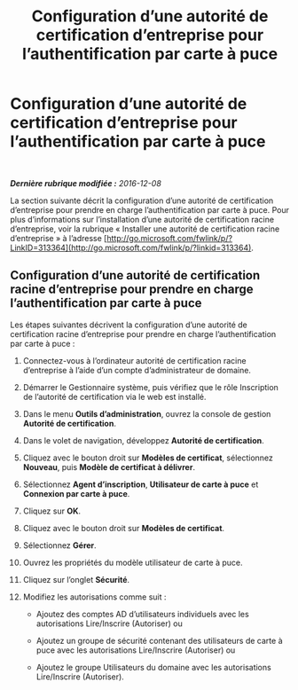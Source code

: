 ﻿---
title: Configuration d’une autorité de certification d’entreprise pour l’authentification par carte à puce
TOCTitle: Configuration d’une autorité de certification d’entreprise pour l’authentification par carte à puce
ms:assetid: c24e0891-e108-4cb6-9902-c6a4c8e68455
ms:mtpsurl: https://technet.microsoft.com/fr-fr/library/Dn308571(v=OCS.15)
ms:contentKeyID: 56269649
ms.date: 12/10/2016
mtps_version: v=OCS.15
ms.translationtype: HT
---

# Configuration d’une autorité de certification d’entreprise pour l’authentification par carte à puce

 

_**Dernière rubrique modifiée :** 2016-12-08_

La section suivante décrit la configuration d’une autorité de certification d’entreprise pour prendre en charge l’authentification par carte à puce. Pour plus d’informations sur l’installation d’une autorité de certification racine d’entreprise, voir la rubrique « Installer une autorité de certification racine d’entreprise » à l’adresse [http://go.microsoft.com/fwlink/p/?LinkID=313364](http://go.microsoft.com/fwlink/p/?linkid=313364).

## Configuration d’une autorité de certification racine d’entreprise pour prendre en charge l’authentification par carte à puce

Les étapes suivantes décrivent la configuration d’une autorité de certification racine d’entreprise pour prendre en charge l’authentification par carte à puce :

1.  Connectez-vous à l’ordinateur autorité de certification racine d’entreprise à l’aide d’un compte d’administrateur de domaine.

2.  Démarrer le Gestionnaire système, puis vérifiez que le rôle Inscription de l’autorité de certification via le web est installé.

3.  Dans le menu **Outils d’administration**, ouvrez la console de gestion **Autorité de certification**.

4.  Dans le volet de navigation, développez **Autorité de certification**.

5.  Cliquez avec le bouton droit sur **Modèles de certificat**, sélectionnez **Nouveau**, puis **Modèle de certificat à délivrer**.

6.  Sélectionnez **Agent d’inscription**, **Utilisateur de carte à puce** et **Connexion par carte à puce**.

7.  Cliquez sur **OK**.

8.  Cliquez avec le bouton droit sur **Modèles de certificat**.

9.  Sélectionnez **Gérer**.

10. Ouvrez les propriétés du modèle utilisateur de carte à puce.

11. Cliquez sur l’onglet **Sécurité**.

12. Modifiez les autorisations comme suit :
    
      - Ajoutez des comptes AD d’utilisateurs individuels avec les autorisations Lire/Inscrire (Autoriser) ou
    
      - Ajoutez un groupe de sécurité contenant des utilisateurs de carte à puce avec les autorisations Lire/Inscrire (Autoriser) ou
    
      - Ajoutez le groupe Utilisateurs du domaine avec les autorisations Lire/Inscrire (Autoriser).

